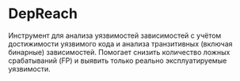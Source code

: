 # DepReach
Инструмент для анализа уязвимостей зависимостей с учётом достижимости уязвимого кода и анализа транзитивных (включая бинарные) зависимостей. Помогает снизить количество ложных срабатываний (FP) и выявить только реально эксплуатируемые уязвимости.
